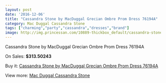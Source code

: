 ```yaml
---
layout: post
date: '2016-12-06'
title: "Cassandra Stone by MacDuggal Grecian Ombre Prom Dress 76194A"
category: Mac Duggal Cassandra Stone
tags: ["charming","party","cassandra","dresses","brand"]
image: http://img.princessan.com/10889-thickbox_default/cassandra-stone-by-macduggal-grecian-ombre-prom-dress-76194a.jpg
---
```

Cassandra Stone by MacDuggal Grecian Ombre Prom Dress 76194A

On Sales: **$313.50243**
<a href="https://www.princessan.com/en/mac-duggal-cassandra-stone/4873-cassandra-stone-by-macduggal-grecian-ombre-prom-dress-76194a.html"><amp-img layout="responsive" width="600" height="600" src="//img.princessan.com/10889-thickbox_default/cassandra-stone-by-macduggal-grecian-ombre-prom-dress-76194a.jpg" alt="Cassandra Stone by MacDuggal Grecian Ombre Prom Dress 76194A 0" /></a>

Buy it: [Cassandra Stone by MacDuggal Grecian Ombre Prom Dress 76194A](https://www.princessan.com/en/mac-duggal-cassandra-stone/4873-cassandra-stone-by-macduggal-grecian-ombre-prom-dress-76194a.html "Cassandra Stone by MacDuggal Grecian Ombre Prom Dress 76194A")

View more: [Mac Duggal Cassandra Stone](https://www.princessan.com/en/37-mac-duggal-cassandra-stone "Mac Duggal Cassandra Stone")